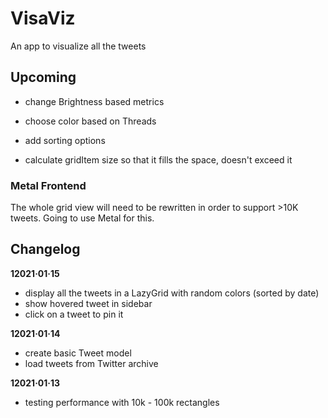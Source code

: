# VisaViz
An app to visualize all the tweets


## Upcoming

- change Brightness based metrics
- choose color based on Threads
- add sorting options

- calculate gridItem size so that it fills the space, doesn't exceed it

### Metal Frontend

The whole grid view will need to be rewritten in order to support >10K tweets.
Going to use Metal for this.

## Changelog

**12021·01·15**
- display all the tweets in a LazyGrid with random colors (sorted by date)
- show hovered tweet in sidebar
- click on a tweet to pin it

**12021·01·14**
- create basic Tweet model
- load tweets from Twitter archive

**12021·01·13**
- testing performance with 10k - 100k rectangles
